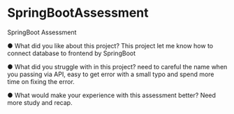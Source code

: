 # SpringBootAssessment
SpringBoot Assessment

●  	What did you like about this project?
    This project let me know how to connect database to frontend by SpringBoot

●  	What did you struggle with in this project?
    need to careful the name when you passing via API, easy to get error with a small typo and spend more time on fixing the error.
    
●  	What would make your experience with this assessment better?
    Need more study and recap.
    


